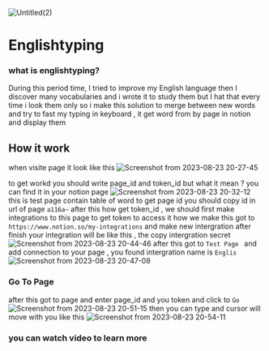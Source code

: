 ![Untitled(2)](https://github.com/youssefshibl/englishtyping/assets/63800183/8ac6ca77-bc7f-49e2-aa2a-31986f1e9b18)


#  Englishtyping
### what is englishtyping?
During this period time, I tried to improve my English language then I discover many vocabularies and i wrote it to  study them but I hat that every time i look them only so i make this solution to merge between new words and try to fast my typing in keyboard , it get word from by page in notion and display them 

## How it work
when visite page it look like this 
![Screenshot from 2023-08-23 20-27-45](https://github.com/youssefshibl/englishtyping/assets/63800183/5cec7dc5-1dcd-4afa-a216-1a3e23b517dc)

to get workd you should write page_id and token_id but what it mean ? you can find it in your notion page
![Screenshot from 2023-08-23 20-32-12](https://github.com/youssefshibl/englishtyping/assets/63800183/a3409ba8-bd96-46dd-a378-17807c11f433)
this is test page contain table of word to get page id you should copy id in url of page 
`a116a~` after this how get token_id , we should first make integrations to this page to get token to access it how we make this got to `https://www.notion.so/my-integrations` and make new intergration after finish your integration will be like this , the copy intergration secret
![Screenshot from 2023-08-23 20-44-46](https://github.com/youssefshibl/englishtyping/assets/63800183/3d38d948-56e2-4e8d-8c5e-d63773b6252a)
after this got to `Test Page ` and add connection to your page , you found intergration name is `Englis`
![Screenshot from 2023-08-23 20-47-08](https://github.com/youssefshibl/englishtyping/assets/63800183/8493b761-c470-4bf0-91f0-6b3a7c223f3a)

### Go To Page
after this got to page and enter page_id and you token and click to `Go`
![Screenshot from 2023-08-23 20-51-15](https://github.com/youssefshibl/englishtyping/assets/63800183/40315cb8-e12a-490e-820a-1fbc3e2d0c6a)
then you can type and cursor will move with you  like this 
![Screenshot from 2023-08-23 20-54-11](https://github.com/youssefshibl/englishtyping/assets/63800183/5a9d38a0-5f30-4761-9a9c-ab06af370b8a)
### you can watch video to learn more
